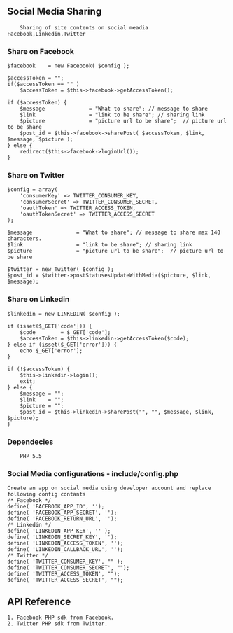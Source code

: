 ## Social Media Sharing 
        Sharing of site contents on social meadia Facebook,Linkedin,Twitter

### Share on Facebook
    $facebook    = new Facebook( $config ); 

    $accessToken = "";
    if($accessToken == "" )
        $accessToken = $this->facebook->getAccessToken();

    if ($accessToken) {
        $message              = "What to share"; // message to share
        $link                 = "link to be share"; // sharing link
        $picture              = "picture url to be share";  // picture url to be share
        $post_id = $this->facebook->sharePost( $accessToken, $link, $message, $picture );
    } else {
        redirect($this->facebook->loginUrl());
    }

### Share on Twitter
    $config = array(
        'consumerKey' => TWITTER_CONSUMER_KEY,
        'consumerSecret' => TWITTER_CONSUMER_SECRET,
        'oauthToken' => TWITTER_ACCESS_TOKEN,
        'oauthTokenSecret' => TWITTER_ACCESS_SECRET
    );

    $message              = "What to share"; // message to share max 140 characters.
    $link                 = "link to be share"; // sharing link
    $picture              = "picture url to be share";  // picture url to be share

    $twitter = new Twitter( $config );
    $post_id = $twitter->postStatusesUpdateWithMedia($picture, $link, $message);
### Share on Linkedin

    $linkedin = new LINKEDIN( $config );

    if (isset($_GET['code'])) {
        $code        = $_GET['code'];
        $accessToken = $this->linkedin->getAccessToken($code);
    } else if (isset($_GET['error'])) {
        echo $_GET['error'];
    }

    if (!$accessToken) {
        $this->linkedin->login();
        exit;
    } else {
        $message = "";
        $link    = "";
        $picture = "";
        $post_id = $this->linkedin->sharePost("", "", $message, $link, $picture);
    }


### Dependecies
        PHP 5.5

### Social Media configurations - include/config.php
    Create an app on social media using developer account and replace following config contants
    /* Facebook */
    define( 'FACEBOOK_APP_ID', '');
    define( 'FACEBOOK_APP_SECRET', '');
    define( 'FACEBOOK_RETURN_URL', '');
    /* Linkedin */
    define( 'LINKEDIN_APP_KEY', '' );
    define( 'LINKEDIN_SECRET_KEY', '');
    define( 'LINKEDIN_ACCESS_TOKEN', '');
    define( 'LINKEDIN_CALLBACK_URL', '');
    /* Twitter */
    define( 'TWITTER_CONSUMER_KEY', "" );
    define( 'TWITTER_CONSUMER_SECRET', "");
    define( 'TWITTER_ACCESS_TOKEN', "");
    define( 'TWITTER_ACCESS_SECRET', "");

## API Reference
    1. Facebook PHP sdk from Facebook.
    2. Twitter PHP sdk from Twitter.


